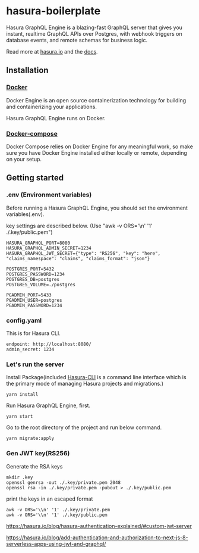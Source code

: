 # hasura-boilerplate

Hasura GraphQL Engine is a blazing-fast GraphQL server that gives you instant, realtime GraphQL APIs over Postgres, with webhook triggers on database events, and remote schemas for business logic.

Read more at [hasura.io](https://hasura.io/) and the [docs](https://docs.hasura.io/).

## Installation

### [Docker](https://docs.docker.com/install/)

Docker Engine is an open source containerization technology for building and containerizing your applications.

Hasura GraphQL Engine runs on Docker.

### [Docker-compose](https://docs.docker.com/compose/install/)

Docker Compose relies on Docker Engine for any meaningful work, so make sure you have Docker Engine installed either locally or remote, depending on your setup.

## Getting started

### .env (Environment variables)

Before running a Hasura GraphQL Engine, you should set the environment variables(.env).

key settings are described below. (Use "awk -v ORS='\\n' '1' ./.key/public.pem")

```
HASURA_GRAPHQL_PORT=8080
HASURA_GRAPHQL_ADMIN_SECRET=1234
HASURA_GRAPHQL_JWT_SECRET={"type": "RS256", "key": "here", "claims_namespace": "claims", "claims_format": "json"}

POSTGRES_PORT=5432
POSTGRES_PASSWORD=1234
POSTGRES_DB=postgres
POSTGRES_VOLUME=./postgres

PGADMIN_PORT=5433
PGADMIN_USER=postgres
PGADMIN_PASSWORD=1234
```

### config.yaml

This is for Hasura CLI.

```
endpoint: http://localhost:8080/
admin_secret: 1234
```

### Let's run the server

Install Package(included [Hasura-CLI](https://docs.hasura.io/1.0/graphql/manual/hasura-cli/install-hasura-cli.html) is a command line interface which is the primary mode of managing Hasura projects and migrations.)

```shell
yarn install
```

Run Hasura GraphQL Engine, first.

```shell
yarn start
```

Go to the root directory of the project and run below command.

```shell
yarn migrate:apply
```

### Gen JWT key(RS256)

Generate the RSA keys

```shell
mkdir .key
openssl genrsa -out ./.key/private.pem 2048
openssl rsa -in ./.key/private.pem -pubout > ./.key/public.pem
```

print the keys in an escaped format

```shell
awk -v ORS='\\n' '1' ./.key/private.pem
awk -v ORS='\\n' '1' ./.key/public.pem
```

https://hasura.io/blog/hasura-authentication-explained/#custom-jwt-server

https://hasura.io/blog/add-authentication-and-authorization-to-next-js-8-serverless-apps-using-jwt-and-graphql/
